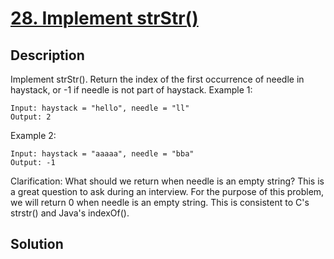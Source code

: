 # [28. Implement strStr()](https://leetcode.com/problems/implement-strstr)

## Description

Implement strStr().
Return the index of the first occurrence of needle in haystack, or -1 if needle is not part of haystack.
Example 1:
```
Input: haystack = "hello", needle = "ll"
Output: 2
```
Example 2:
```
Input: haystack = "aaaaa", needle = "bba"
Output: -1
```
Clarification:
What should we return when needle is an empty string? This is a great question to ask during an interview.
For the purpose of this problem, we will return 0 when needle is an empty string. This is consistent to C's strstr() and Java's indexOf().
## Solution

